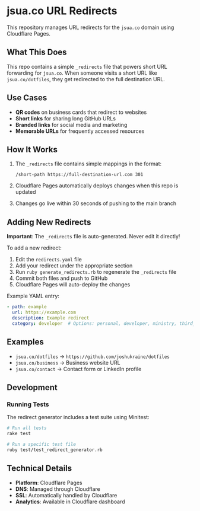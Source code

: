 # jsua.co URL Redirects

This repository manages URL redirects for the `jsua.co` domain using Cloudflare Pages.

## What This Does

This repo contains a simple `_redirects` file that powers short URL forwarding for `jsua.co`. When someone visits a short URL like `jsua.co/dotfiles`, they get redirected to the full destination URL.

## Use Cases

- **QR codes** on business cards that redirect to websites
- **Short links** for sharing long GitHub URLs
- **Branded links** for social media and marketing
- **Memorable URLs** for frequently accessed resources

## How It Works

1. The `_redirects` file contains simple mappings in the format:

   ```text
   /short-path https://full-destination-url.com 301
   ```

2. Cloudflare Pages automatically deploys changes when this repo is updated

3. Changes go live within 30 seconds of pushing to the main branch

## Adding New Redirects

**Important**: The `_redirects` file is auto-generated. Never edit it directly!

To add a new redirect:

1. Edit the `redirects.yaml` file
2. Add your redirect under the appropriate section
3. Run `ruby generate_redirects.rb` to regenerate the `_redirects` file
4. Commit both files and push to GitHub
5. Cloudflare Pages will auto-deploy the changes

Example YAML entry:
```yaml
- path: example
  url: https://example.com
  description: Example redirect
  category: developer  # Options: personal, developer, ministry, third_party
```

## Examples

- `jsua.co/dotfiles` → `https://github.com/joshukraine/dotfiles`
- `jsua.co/business` → Business website URL
- `jsua.co/contact` → Contact form or LinkedIn profile

## Development

### Running Tests

The redirect generator includes a test suite using Minitest:

```bash
# Run all tests
rake test

# Run a specific test file
ruby test/test_redirect_generator.rb
```

## Technical Details

- **Platform**: Cloudflare Pages
- **DNS**: Managed through Cloudflare
- **SSL**: Automatically handled by Cloudflare
- **Analytics**: Available in Cloudflare dashboard
